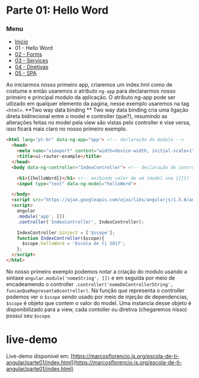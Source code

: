 # Parte 01: Hello Word

### Menu
 -  [Inicio](https://github.com/marcosflorencio/escola-de-ti-angular)
 -  01 - Hello Word
 -  [02 - Forms](https://github.com/marcosflorencio/escola-de-ti-angular/tree/master/parte02)
 -  [03 - Services](https://github.com/marcosflorencio/escola-de-ti-angular/tree/master/parte03)
 -  [04 - Diretivas](https://github.com/marcosflorencio/escola-de-ti-angular/tree/master/parte04)
 -  [05 - SPA](https://github.com/marcosflorencio/escola-de-ti-angular/tree/master/parte05)

Ao iniciarmos nosso primeiro app, criaremos um index.hml como de costume e então usaremos o atributo `ng-app` para declararmos nosso primeiro e principal modulo da aplicação. O atributo ng-app pode ser utlizado em qualquer elemento da pagina, nesse exemplo usaremos na tag `<html>`.
**Two way data binding **
Two way data binding cria uma ligação direta bidirecional entre o model e controller (que?), resumindo as alterações feitas no model pela view são vistas pelo controller e vise versa, isso ficará mais claro no nosso primeiro exemplo.

```html
<html lang="pt-br" data-ng-app="app"> <!-- declaração do modulo -->
  <head>
    <meta name="viewport" content="width=device-width, initial-scale=1">
    <title>ui-router-example</title>
  </head>
  <body data-ng-controller="IndexController"> <!-- declaração do controller -->

    <h1>{{helloWord}}</h1> <!-- exibindo valor de um (model use {{}}) -->
    <input type="text" data-ng-model="helloWord">

  </body>
  <script src="https://ajax.googleapis.com/ajax/libs/angularjs/1.5.6/angular.min.js"></script>
  <script>
    angular
    .module('app', [])
    .controller('IndexController', IndexController);

    IndexController.$inject = ['$scope']; 
    function IndexController($scope){
      $scope.helloWord = 'Escola de ti 2017';
    };
  </script>
</html>
```
No nosso primeiro exemplo podemos notar a criação do modulo usando a sintaxe `angular.module('nomeString', [])` e em seguida por meio de encadeamendo o controller `.controller('nomeDoControllerString', funcaoQueRepresentaOcontroller)`.
Na função que representa o controller podemos ver o `$scope` sendo usado por meio de injeção de dependencias, `$scope` é objeto que contem o valor do model. Uma instancia desse objeto é disponibilizado para a view, cada contoller ou diretiva (chegaremos nisso) possui seu `$scope`.

# live-demo

Live-demo disponível em:
[https://marcosflorencio.js.org/escola-de-ti-angular/parte01/index.html](https://marcosflorencio.js.org/escola-de-ti-angular/parte01/index.html)

